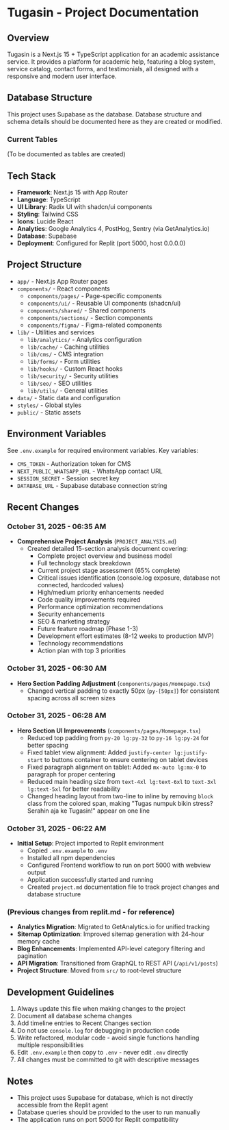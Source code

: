 # Tugasin - Project Documentation

## Overview
Tugasin is a Next.js 15 + TypeScript application for an academic assistance service. It provides a platform for academic help, featuring a blog system, service catalog, contact forms, and testimonials, all designed with a responsive and modern user interface.

## Database Structure
This project uses Supabase as the database. Database structure and schema details should be documented here as they are created or modified.

### Current Tables
(To be documented as tables are created)

## Tech Stack
- **Framework**: Next.js 15 with App Router
- **Language**: TypeScript
- **UI Library**: Radix UI with shadcn/ui components
- **Styling**: Tailwind CSS
- **Icons**: Lucide React
- **Analytics**: Google Analytics 4, PostHog, Sentry (via GetAnalytics.io)
- **Database**: Supabase
- **Deployment**: Configured for Replit (port 5000, host 0.0.0.0)

## Project Structure
- `app/` - Next.js App Router pages
- `components/` - React components
  - `components/pages/` - Page-specific components
  - `components/ui/` - Reusable UI components (shadcn/ui)
  - `components/shared/` - Shared components
  - `components/sections/` - Section components
  - `components/figma/` - Figma-related components
- `lib/` - Utilities and services
  - `lib/analytics/` - Analytics configuration
  - `lib/cache/` - Caching utilities
  - `lib/cms/` - CMS integration
  - `lib/forms/` - Form utilities
  - `lib/hooks/` - Custom React hooks
  - `lib/security/` - Security utilities
  - `lib/seo/` - SEO utilities
  - `lib/utils/` - General utilities
- `data/` - Static data and configuration
- `styles/` - Global styles
- `public/` - Static assets

## Environment Variables
See `.env.example` for required environment variables. Key variables:
- `CMS_TOKEN` - Authorization token for CMS
- `NEXT_PUBLIC_WHATSAPP_URL` - WhatsApp contact URL
- `SESSION_SECRET` - Session secret key
- `DATABASE_URL` - Supabase database connection string

## Recent Changes

### October 31, 2025 - 06:35 AM
- **Comprehensive Project Analysis** (`PROJECT_ANALYSIS.md`)
  - Created detailed 15-section analysis document covering:
    - Complete project overview and business model
    - Full technology stack breakdown
    - Current project stage assessment (65% complete)
    - Critical issues identification (console.log exposure, database not connected, hardcoded values)
    - High/medium priority enhancements needed
    - Code quality improvements required
    - Performance optimization recommendations
    - Security enhancements
    - SEO & marketing strategy
    - Future feature roadmap (Phase 1-3)
    - Development effort estimates (8-12 weeks to production MVP)
    - Technology recommendations
    - Action plan with top 3 priorities

### October 31, 2025 - 06:30 AM
- **Hero Section Padding Adjustment** (`components/pages/Homepage.tsx`)
  - Changed vertical padding to exactly 50px (`py-[50px]`) for consistent spacing across all screen sizes

### October 31, 2025 - 06:28 AM
- **Hero Section UI Improvements** (`components/pages/Homepage.tsx`)
  - Reduced top padding from `py-20 lg:py-32` to `py-16 lg:py-24` for better spacing
  - Fixed tablet view alignment: Added `justify-center lg:justify-start` to buttons container to ensure centering on tablet devices
  - Fixed paragraph alignment on tablet: Added `mx-auto lg:mx-0` to paragraph for proper centering
  - Reduced main heading size from `text-4xl lg:text-6xl` to `text-3xl lg:text-5xl` for better readability
  - Changed heading layout from two-line to inline by removing `block` class from the colored span, making "Tugas numpuk bikin stress? Serahin aja ke Tugasin!" appear on one line

### October 31, 2025 - 06:22 AM
- **Initial Setup**: Project imported to Replit environment
  - Copied `.env.example` to `.env`
  - Installed all npm dependencies
  - Configured Frontend workflow to run on port 5000 with webview output
  - Application successfully started and running
  - Created `project.md` documentation file to track project changes and database structure

### (Previous changes from replit.md - for reference)
- **Analytics Migration**: Migrated to GetAnalytics.io for unified tracking
- **Sitemap Optimization**: Improved sitemap generation with 24-hour memory cache
- **Blog Enhancements**: Implemented API-level category filtering and pagination
- **API Migration**: Transitioned from GraphQL to REST API (`/api/v1/posts`)
- **Project Structure**: Moved from `src/` to root-level structure

## Development Guidelines
1. Always update this file when making changes to the project
2. Document all database schema changes
3. Add timeline entries to Recent Changes section
4. Do not use `console.log` for debugging in production code
5. Write refactored, modular code - avoid single functions handling multiple responsibilities
6. Edit `.env.example` then copy to `.env` - never edit `.env` directly
7. All changes must be committed to git with descriptive messages

## Notes
- This project uses Supabase for database, which is not directly accessible from the Replit agent
- Database queries should be provided to the user to run manually
- The application runs on port 5000 for Replit compatibility
